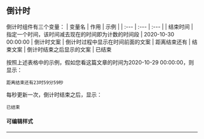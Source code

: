 ## 倒计时
倒计时组件有三个变量：
| 变量名 | 作用 | 示例 |
| :--- | :--- | :--- |
| 结束时间 | 指定一个时间，该时间减去现在的时间即为计数的时间段 | 2020-10-30 00:00:00
| 倒计时文案 | 倒计时过程中显示在时间前面的文案 | 距离结束还有
| 结束文案 | 倒计时结束之后显示的文案 | 已结束

按照上述表格中的示例，假如您看这篇文章的时间为2020-10-29 00:00:00，则显示：
```
距离结束还有23时59分59秒
```
每秒更新一次，倒计时结束之后，显示：  
```
已结束
```

#### 可编辑样式
---
<gls-explain :proplist="['留白','边距','颜色','字号','字重','行高','对齐','换行方式','背景色']"></gls-explain>
